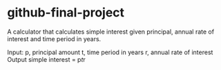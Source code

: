 # github-final-project
A calculator that calculates simple interest given principal, annual rate of interest and time period in years.

Input: 
   p, principal amount 
   t, time period in years 
   r, annual rate of interest 
Output 
   simple interest = p*t*r
